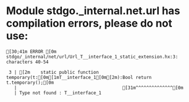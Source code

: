 # Module stdgo._internal.net.url has compilation errors, please do not use:
```
[30;41m ERROR [0m stdgo/_internal/net/url/Url_T__interface_1_static_extension.hx:3: characters 40-54

 3 | [2m    static public function temporary(t:[0m[1mT__interface_1[0m[2m):Bool return t.temporary();[0m
   |                                        [31m^^^^^^^^^^^^^^[0m
   | Type not found : T__interface_1


```

